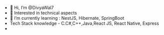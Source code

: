 - 👋 Hi, I’m @DivyaWal7
- 👀 Interested in technical aspects
- 🌱 I’m currently learning : NestJS, Hibernate, SpringBoot
- Tech Stack knowledge - C.C#,C++,Java,React JS, React Native, Express
-


<!---
DivyaWal7/DivyaWal7 is a ✨ special ✨ repository because its `README.md` (this file) appears on your GitHub profile.
You can click the Preview link to take a look at your changes.
--->
